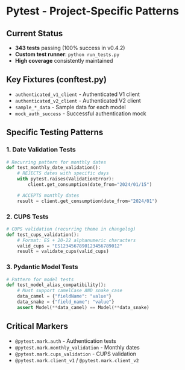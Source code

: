 # Pytest - Project-Specific Patterns

## Current Status
- **343 tests** passing (100% success in v0.4.2)
- **Custom test runner**: `python run_tests.py`
- **High coverage** consistently maintained

## Key Fixtures (conftest.py)
- `authenticated_v1_client` - Authenticated V1 client
- `authenticated_v2_client` - Authenticated V2 client
- `sample_*_data` - Sample data for each model
- `mock_auth_success` - Successful authentication mock

## Specific Testing Patterns

### 1. Date Validation Tests
```python
# Recurring pattern for monthly dates
def test_monthly_date_validation():
    # REJECTS dates with specific days
    with pytest.raises(ValidationError):
        client.get_consumption(date_from="2024/01/15")

    # ACCEPTS monthly dates
    result = client.get_consumption(date_from="2024/01")
```

### 2. CUPS Tests
```python
# CUPS validation (recurring theme in changelog)
def test_cups_validation():
    # Format: ES + 20-22 alphanumeric characters
    valid_cups = "ES1234567890123456789012"
    result = validate_cups(valid_cups)
```

### 3. Pydantic Model Tests
```python
# Pattern for model tests
def test_model_alias_compatibility():
    # Must support camelCase AND snake_case
    data_camel = {"fieldName": "value"}
    data_snake = {"field_name": "value"}
    assert Model(**data_camel) == Model(**data_snake)
```

## Critical Markers
- `@pytest.mark.auth` - Authentication tests
- `@pytest.mark.monthly_validation` - Monthly dates
- `@pytest.mark.cups_validation` - CUPS validation
- `@pytest.mark.client_v1` / `@pytest.mark.client_v2`
